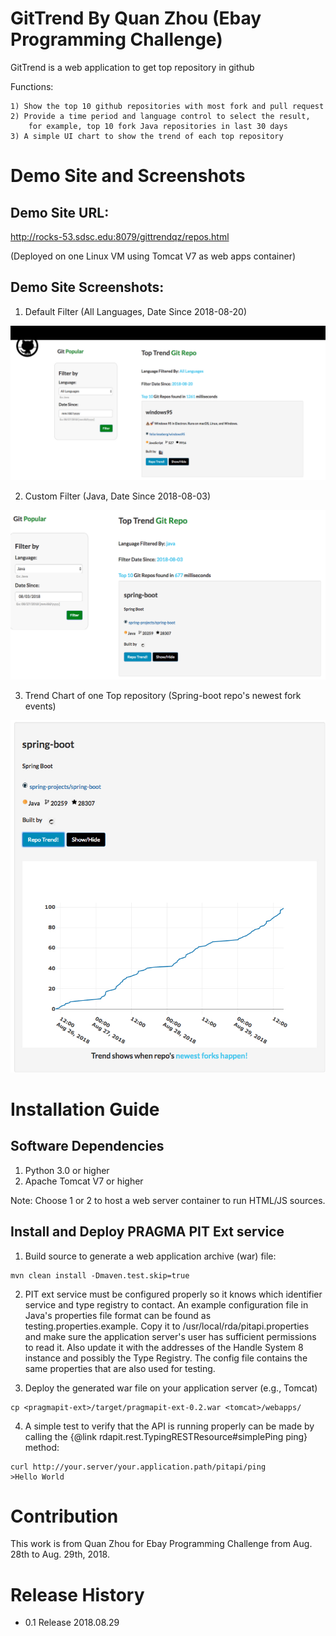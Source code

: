 # GitTrend By Quan Zhou (Ebay Programming Challenge)

GitTrend is a web application to get top repository in github

Functions:

```
1) Show the top 10 github repositories with most fork and pull request 
2) Provide a time period and language control to select the result, 
    for example, top 10 fork Java repositories in last 30 days
3) A simple UI chart to show the trend of each top repository
```

# Demo Site and Screenshots

## Demo Site URL: 

http://rocks-53.sdsc.edu:8079/gittrendqz/repos.html

(Deployed on one Linux VM using Tomcat V7 as web apps container)

## Demo Site Screenshots:

1) Default Filter (All Languages, Date Since 2018-08-20)

![alg tag](https://github.com/Gabriel-Zhou/GitTrend_Ebay_QuanZhou/blob/master/screenshots/screen1.jpg?raw=true)

2) Custom Filter (Java, Date Since 2018-08-03)

![alg tag](https://github.com/Gabriel-Zhou/GitTrend_Ebay_QuanZhou/blob/master/screenshots/screen2.jpg?raw=true)

3) Trend Chart of one Top repository (Spring-boot repo's newest fork events)

![alg tag](https://github.com/Gabriel-Zhou/GitTrend_Ebay_QuanZhou/blob/master/screenshots/screen3.jpg?raw=true)

# Installation Guide

## Software Dependencies
1. Python 3.0 or higher
2. Apache Tomcat V7 or higher

Note: Choose 1 or 2 to host a web server container to run HTML/JS sources. 



## Install and Deploy PRAGMA PIT Ext service
1) Build source to generate a web application archive (war) file:

```
mvn clean install -Dmaven.test.skip=true
```

2) PIT ext service must be configured properly so it knows which identifier service and type registry to contact.
An example configuration file in Java's properties file format can be found as testing.properties.example. Copy it to /usr/local/rda/pitapi.properties and make sure the application server's user has sufficient permissions to read it. Also update it with the addresses of the Handle System 8 instance and possibly the Type Registry. The config file contains the same properties that are also used for testing.

3) Deploy the generated war file on your application server (e.g., Tomcat)

```
cp <pragmapit-ext>/target/pragmapit-ext-0.2.war <tomcat>/webapps/
```

4) A simple test to verify that the API is running properly can be made by calling the {@link rdapit.rest.TypingRESTResource#simplePing ping} method:

```
curl http://your.server/your.application.path/pitapi/ping
>Hello World
```

# Contribution
This work is from Quan Zhou for Ebay Programming Challenge from Aug. 28th to Aug. 29th, 2018.

# Release History
* 0.1 Release 2018.08.29



